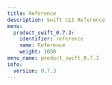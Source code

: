 ```yaml
---
title: Reference
description: Swift CLI Reference
menu:
  product_swift_0.7.3:
    identifier: reference
    name: Reference
    weight: 1000
menu_name: product_swift_0.7.3
info:
  version: 0.7.3
---
```


